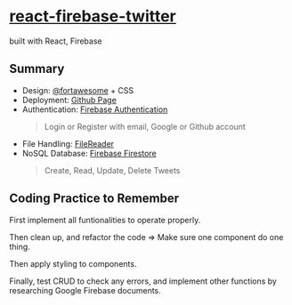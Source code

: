 # [react-firebase-twitter](https://indiu6.github.io/react-firebase-twitter/#/)

built with React, Firebase

## Summary

- Design: [@fortawesome](https://www.npmjs.com/package/@fortawesome/fontawesome-free) + CSS
- Deployment: [Github Page](https://pages.github.com/)
- Authentication: [Firebase Authentication](https://firebase.google.com/docs/auth)
  > Login or Register with email, Google or Github account
- File Handling: [FileReader](https://developer.mozilla.org/en/docs/Web/API/FileReader)
- NoSQL Database: [Firebase Firestore](https://firebase.google.com/docs/firestore)
  > Create, Read, Update, Delete Tweets

## Coding Practice to Remember

First implement all funtionalities to operate properly.

Then clean up, and refactor the code => Make sure one component do one thing.

Then apply styling to components.

Finally, test CRUD to check any errors, and implement other functions by researching Google Firebase documents.
